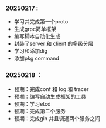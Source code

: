 ### 20250217 :
- 学习并完成第一个proto
- 生成grpc简单框架
- 编写脚本自动化生成
- 封装了server 和 client 的多级分层
- 学习和添加dig 
- 添加pkg command


### 20250218 ：
- 预期：完成conf 和 log 和 tracer
- 预期：编写自动生成框架的工具
- 预期：学习etcd
- 预期：完成第二个服务
- 预期：完成gin 并且调通两个服务之间 
